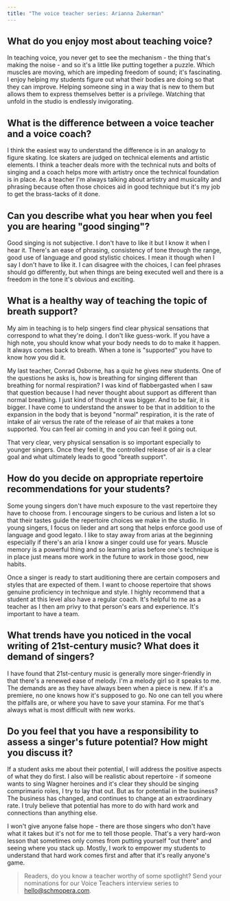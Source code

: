 ```yaml
---
title: "The voice teacher series: Arianna Zukerman"
---
```


## What do you enjoy most about teaching voice?

In teaching voice, you never get to see the mechanism - the thing that's making the noise - and so it's a little like putting together a puzzle.  Which muscles are moving, which are impeding freedom of sound; it's fascinating.  I enjoy helping my students figure out what their bodies are doing so that they can improve.  Helping someone sing in a way that is new to them but allows them to express themselves better is a privilege.  Watching that unfold in the studio is endlessly invigorating.

## What is the difference between a voice teacher and a voice coach?

I think the easiest way to understand the difference is in an analogy to figure skating.  Ice skaters are judged on technical elements and artistic elements.  I think a teacher deals more with the technical nuts and bolts of singing and a coach helps more with artistry once the technical foundation is in place.  As a teacher I'm always talking about artistry and musicality and phrasing because often those choices aid in good technique but it's my job to get the brass-tacks of it done. 

##	Can you describe what you hear when you feel you are hearing "good singing"?

Good singing is not subjective.  I don't have to like it but I know it when I hear it.  There's an ease of phrasing, consistency of tone through the range, good use of language and good stylistic choices.  I mean it though when I say I don't have to like it.  I can disagree with the choices, I can feel phrases should go differently, but when things are being executed well and there is a freedom in the tone it's obvious and exciting.

## What is a healthy way of teaching the topic of breath support?

My aim in teaching is to help singers find clear physical sensations that correspond to what they're doing.  I don't like guess-work.  If you have a high note, you should know what your body needs to do to make it happen.  It always comes back to breath.  When a tone is "supported" you have to know how you did it. 

My last teacher, Conrad Osborne, has a quiz he gives new students.  One of the questions he asks is, how is breathing for singing different than breathing for normal respiration?  I was kind of flabbergasted when I saw that question because I had never thought about support as different than normal breathing.  I just kind of thought it was bigger.  And to be fair, it is bigger.  I have come to understand the answer to be that in addition to the expansion in the body that is beyond "normal" respiration, it is the rate of intake of air versus the rate of the release of air that makes a tone supported.  You can feel air coming in and you can feel it going out. 

That very clear, very physical sensation is so important especially to younger singers.  Once they feel it, the controlled release of air is a clear goal and what ultimately leads to good "breath support".

## How do you decide on appropriate repertoire recommendations for your students?  

Some young singers don't have much exposure to the vast repertoire they have to choose from.  I encourage singers to be curious and listen a lot so that their tastes guide the repertoire choices we make in the studio. In young singers, I focus on lieder and art song that helps enforce good use of language and good legato.  I like to stay away from arias at the beginning especially if there's an aria I know a singer could use for years. Muscle memory is a powerful thing and so learning arias before one's technique is in place just means more work in the future to work in those good, new habits. 

Once a singer is ready to start auditioning there are certain composers and styles that are expected of them.  I want to choose repertoire that shows genuine proficiency in technique and style.  I highly recommend that a student at this level also have a regular coach.  It's helpful to me as a teacher as I then am privy to that person's ears and experience.  It's important to have a team.

## What trends have you noticed in the vocal writing of 21st-century music? What does it demand of singers?

I have found that 21st-century music is generally more singer-friendly in that there's a renewed ease of melody.  I'm a melody girl so it speaks to me.  The demands are as they have always been when a piece is new.  If it's a premiere, no one knows how it's supposed to go.  No one can tell you where the pitfalls are, or where you have to save your stamina.  For me that's always what is most difficult with new works.

## Do you feel that you have a responsibility to assess a singer's future potential? How might you discuss it?

If a student asks me about their potential, I will address the positive aspects of what they do first.  I also will be realistic about repertoire - if someone wants to sing Wagner heroines and it's clear they should be singing comprimario roles, I try to lay that out.  But as for potential in the business? The business has changed, and continues to change at an extraordinary rate.  I truly believe that potential has more to do with hard work and connections than anything else.  

I won't give anyone false hope - there are those singers who don't have what it takes but it's not for me to tell those people.  That's a very hard-won lesson that sometimes only comes from putting yourself "out there" and seeing where you stack up.  Mostly, I work to empower my students to understand that hard work comes first and after that it's really anyone's game.

>Readers, do you know a teacher worthy of some spotlight? Send your nominations for our Voice Teachers interview series to [hello@schmopera.com](mailto:hello@schmopera.com).
